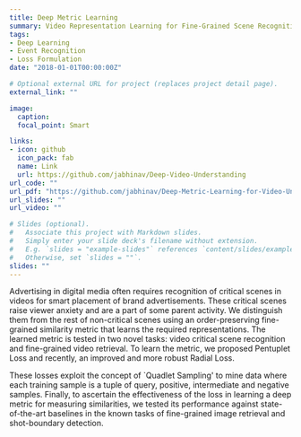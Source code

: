 ```yaml
---
title: Deep Metric Learning
summary: Video Representation Learning for Fine-Grained Scene Recognition and Retrieval.
tags:
- Deep Learning
- Event Recognition
- Loss Formulation
date: "2018-01-01T00:00:00Z"

# Optional external URL for project (replaces project detail page).
external_link: ""

image:
  caption: 
  focal_point: Smart

links:
- icon: github
  icon_pack: fab
  name: Link
  url: https://github.com/jabhinav/Deep-Video-Understanding
url_code: ""
url_pdf: "https://github.com/jabhinav/Deep-Metric-Learning-for-Video-Understanding/blob/master/Radial_Loss_Preprint.pdf"
url_slides: ""
url_video: ""

# Slides (optional).
#   Associate this project with Markdown slides.
#   Simply enter your slide deck's filename without extension.
#   E.g. `slides = "example-slides"` references `content/slides/example-slides.md`.
#   Otherwise, set `slides = ""`.
slides: ""
---
```

Advertising in digital media often requires recognition of critical scenes in videos for smart placement of brand advertisements. These critical scenes raise viewer anxiety and are a part of some parent activity. We distinguish them from the rest of non-critical scenes using an order-preserving fine-grained similarity metric that learns the required representations. The learned metric is tested in two novel tasks: video critical scene recognition and fine-grained video retrieval. To learn the metric, we proposed Pentuplet Loss and recently, an improved and more robust Radial Loss. 

These losses exploit the concept of `Quadlet Sampling' to mine data where each training sample is a tuple of query, positive, intermediate and negative samples. Finally, to ascertain the effectiveness of the loss in learning a deep metric for measuring similarities, we tested its performance against state-of-the-art baselines in the known tasks of fine-grained image retrieval and shot-boundary detection.
